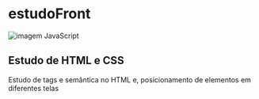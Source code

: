 # estudoFront

![imagem JavaScript](https://tolustar.com/wp-content/uploads/2020/02/Front-end-Development.jpeg)

<h2>Estudo de HTML e CSS</H2>
<p>Estudo de tags e semântica no HTML e, posicionamento de elementos em diferentes telas</p>

